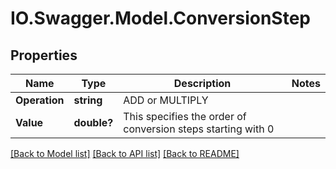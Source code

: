 # IO.Swagger.Model.ConversionStep
## Properties

Name | Type | Description | Notes
------------ | ------------- | ------------- | -------------
**Operation** | **string** | ADD or MULTIPLY | 
**Value** | **double?** | This specifies the order of conversion steps starting with 0 | 

[[Back to Model list]](../README.md#documentation-for-models) [[Back to API list]](../README.md#documentation-for-api-endpoints) [[Back to README]](../README.md)

